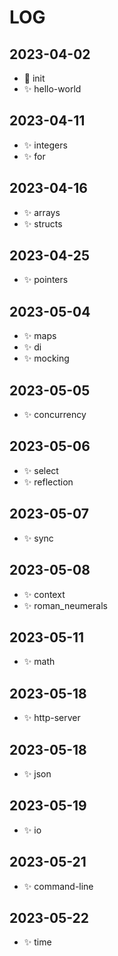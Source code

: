 # LOG

## 2023-04-02

- 🎉 init
- ✨ hello-world

## 2023-04-11

- ✨ integers
- ✨ for

## 2023-04-16

- ✨ arrays
- ✨ structs

## 2023-04-25

- ✨ pointers 

## 2023-05-04

- ✨ maps
- ✨ di
- ✨ mocking

## 2023-05-05

- ✨ concurrency

## 2023-05-06

- ✨ select
- ✨ reflection

## 2023-05-07

- ✨ sync

## 2023-05-08

- ✨ context
- ✨ roman_neumerals

## 2023-05-11

- ✨ math

## 2023-05-18

- ✨ http-server

## 2023-05-18

- ✨ json


## 2023-05-19

- ✨ io

## 2023-05-21

- ✨ command-line

## 2023-05-22

-  ✨ time

